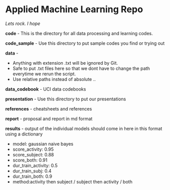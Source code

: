 # Applied Machine Learning Repo

*Lets rock. I hope*

**code** - This is the directory for all data processing and learning codes.

**code_sample** - Use this directory to put sample codes you find or trying out
 
**data** - 
* Anything with extension .txt will be ignored by Git. 
* Safe to put .txt files here so that we dont have to change the path everytime we rerun the script. 
* Use relative paths instead of absolute .. 

**data_codebook** - UCI data codebooks

**presentation** - Use this directory to put our presentations

**references** - cheatsheets and references

**report** - proposal and report in md format

**results** - output of the individual models should come in here in this format using a dictionary
* model: gaussian naive bayes
* score_activity: 0.95
* score_subject: 0.88
* score_both: 0.91
* dur_train_activity: 0.5
* dur_train_subj: 0.4
* dur_train_both: 0.9
* method:activity then subject / subject then activity / both

